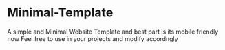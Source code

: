 # Minimal-Template
 A simple and Minimal Website Template and best part is its mobile friendly now
 Feel free to use in your projects and modify accordngly
